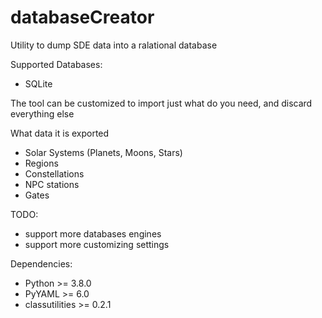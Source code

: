 # databaseCreator

Utility to dump SDE data into a ralational database

Supported Databases:

  * SQLite

The tool can be customized to import just what do you need, and discard everything else

What data it is exported

  * Solar Systems (Planets, Moons, Stars)
  * Regions
  * Constellations
  * NPC stations
  * Gates

TODO:

  * support more databases engines
  * support more customizing settings

Dependencies:

  * Python >= 3.8.0
  * PyYAML >= 6.0
  * classutilities >= 0.2.1
  
